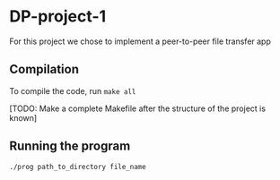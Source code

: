 # DP-project-1
For this project we chose to implement a peer-to-peer file transfer app

## Compilation
To compile the code, run `make all`

[TODO: Make a complete Makefile after the structure of the project is known]


## Running the program
`./prog path_to_directory file_name`